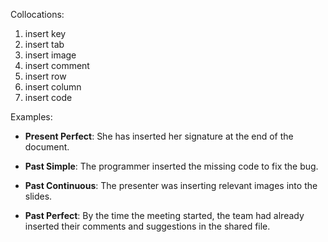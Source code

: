 Collocations:

1. insert key
2. insert tab
3. insert image
4. insert comment
5. insert row
6. insert column
7. insert code

Examples:

- **Present Perfect**: She has inserted her signature at the end of the document.

- **Past Simple**: The programmer inserted the missing code to fix the bug.

- **Past Continuous**: The presenter was inserting relevant images into the slides.

- **Past Perfect**: By the time the meeting started, the team had already inserted their comments and suggestions in the shared file.